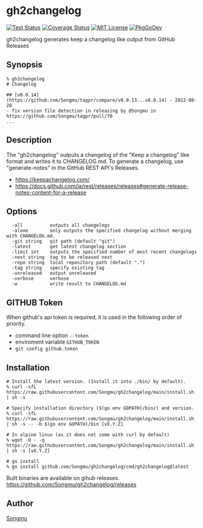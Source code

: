 gh2changelog
=======

[![Test Status](https://github.com/Songmu/gh2changelog/workflows/test/badge.svg?branch=main)][actions]
[![Coverage Status](https://codecov.io/gh/Songmu/gh2changelog/branch/main/graph/badge.svg)][codecov]
[![MIT License](https://img.shields.io/github/license/Songmu/gh2changelog)][license]
[![PkgGoDev](https://pkg.go.dev/badge/github.com/Songmu/gh2changelog)][PkgGoDev]

[actions]: https://github.com/Songmu/gh2changelog/actions?workflow=test
[codecov]: https://codecov.io/gh/Songmu/gh2changelog
[license]: https://github.com/Songmu/gh2changelog/blob/main/LICENSE
[PkgGoDev]: https://pkg.go.dev/github.com/Songmu/gh2changelog

gh2changelog generates keep a changelog like output from GitHub Releases

## Synopsis

```console
% gh2changelog
# Changelog

## [v0.0.14](https://github.com/Songmu/tagpr/compare/v0.0.13...v0.0.14) - 2022-08-28
- fix version file detection in releasing by @Songmu in https://github.com/Songmu/tagpr/pull/70
...
```

## Description

The "gh2changelog" outputs a changelog of the "Keep a changelog" like format and writes it to CHANGELOG.md.
To generate a changelog, use "generate-notes" in the GitHub REST API's Releases.

- https://keepachangelog.com/
- https://docs.github.com/ja/rest/releases/releases#generate-release-notes-content-for-a-release

## Options

```
  -all          outputs all changelogs
  -alone        only outputs the specified changelog without merging with CHANGELOG.md.
  -git string   git path (default "git")
  -latest       get latest changelog section
  -limit int    outputs the specified number of most recent changelogs
  -next string  tag to be released next
  -repo string  local repository path (default ".")
  -tag string   specify existing tag
  -unreleased   output unreleased
  -verbose      verbose
  -w            write result to CHANGELOG.md
```

## GITHUB Token

When github's api token is required, it is used in the following order of priority.

- command line option `--token`
- enviroment variable `GITHUB_TOKEN`
- `git config github.token`

## Installation

```console
# Install the latest version. (Install it into ./bin/ by default).
% curl -sfL https://raw.githubusercontent.com/Songmu/gh2changelog/main/install.sh | sh -s

# Specify installation directory ($(go env GOPATH)/bin/) and version.
% curl -sfL https://raw.githubusercontent.com/Songmu/gh2changelog/main/install.sh | sh -s -- -b $(go env GOPATH)/bin [vX.Y.Z]

# In alpine linux (as it does not come with curl by default)
% wget -O - -q https://raw.githubusercontent.com/Songmu/gh2changelog/main/install.sh | sh -s [vX.Y.Z]

# go install
% go install github.com/Songmu/gh2changelog/cmd/gh2changelog@latest
```

Built binaries are available on gihub releases.
<https://github.com/Songmu/gh2changelog/releases>

## Author

[Songmu](https://github.com/Songmu)
